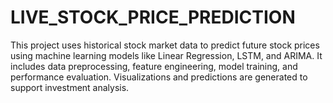 # LIVE_STOCK_PRICE_PREDICTION
This project uses historical stock market data to predict future stock prices using machine learning models like Linear Regression, LSTM, and ARIMA. It includes data preprocessing, feature engineering, model training, and performance evaluation. Visualizations and predictions are generated to support investment analysis.

